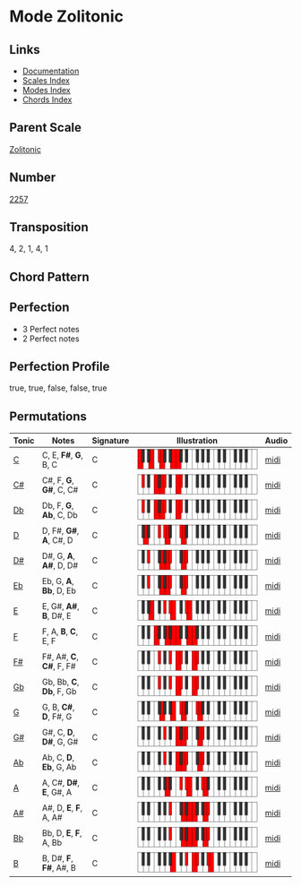 # Mode Zolitonic

## Links

- [Documentation](README.md)
- [Scales Index](Scales.md)
- [Modes Index](Modes.md)
- [Chords Index](Chords.md)

## Parent Scale

[Zolitonic](ScaleZolitonic.md)

## Number

[2257](https://ianring.com/musictheory/scales/2257)

## Transposition

4, 2, 1, 4, 1

## Chord Pattern



## Perfection

- 3 Perfect notes
- 2 Perfect notes

## Perfection Profile

true, true, false, false, true

## Permutations

| Tonic | Notes | Signature | Illustration | Audio |
|-------|-------|-----------|--------------|-------|
| [C](ModeCNaturalZolitonic.md) | C, E, **F#**, **G**, B, C | C | ![CNaturalZolitonic](ModeCNaturalZolitonic.png) | [midi](https://github.com/edipermadi/music/blob/main/docs/ModeCNaturalZolitonic.mid?raw=true) |
| [C#](ModeCSharpZolitonic.md) | C#, F, **G**, **G#**, C, C# | C | ![CSharpZolitonic](ModeCSharpZolitonic.png) | [midi](https://github.com/edipermadi/music/blob/main/docs/ModeCSharpZolitonic.mid?raw=true) |
| [Db](ModeDFlatZolitonic.md) | Db, F, **G**, **Ab**, C, Db | C | ![DFlatZolitonic](ModeDFlatZolitonic.png) | [midi](https://github.com/edipermadi/music/blob/main/docs/ModeDFlatZolitonic.mid?raw=true) |
| [D](ModeDNaturalZolitonic.md) | D, F#, **G#**, **A**, C#, D | C | ![DNaturalZolitonic](ModeDNaturalZolitonic.png) | [midi](https://github.com/edipermadi/music/blob/main/docs/ModeDNaturalZolitonic.mid?raw=true) |
| [D#](ModeDSharpZolitonic.md) | D#, G, **A**, **A#**, D, D# | C | ![DSharpZolitonic](ModeDSharpZolitonic.png) | [midi](https://github.com/edipermadi/music/blob/main/docs/ModeDSharpZolitonic.mid?raw=true) |
| [Eb](ModeEFlatZolitonic.md) | Eb, G, **A**, **Bb**, D, Eb | C | ![EFlatZolitonic](ModeEFlatZolitonic.png) | [midi](https://github.com/edipermadi/music/blob/main/docs/ModeEFlatZolitonic.mid?raw=true) |
| [E](ModeENaturalZolitonic.md) | E, G#, **A#**, **B**, D#, E | C | ![ENaturalZolitonic](ModeENaturalZolitonic.png) | [midi](https://github.com/edipermadi/music/blob/main/docs/ModeENaturalZolitonic.mid?raw=true) |
| [F](ModeFNaturalZolitonic.md) | F, A, **B**, **C**, E, F | C | ![FNaturalZolitonic](ModeFNaturalZolitonic.png) | [midi](https://github.com/edipermadi/music/blob/main/docs/ModeFNaturalZolitonic.mid?raw=true) |
| [F#](ModeFSharpZolitonic.md) | F#, A#, **C**, **C#**, F, F# | C | ![FSharpZolitonic](ModeFSharpZolitonic.png) | [midi](https://github.com/edipermadi/music/blob/main/docs/ModeFSharpZolitonic.mid?raw=true) |
| [Gb](ModeGFlatZolitonic.md) | Gb, Bb, **C**, **Db**, F, Gb | C | ![GFlatZolitonic](ModeGFlatZolitonic.png) | [midi](https://github.com/edipermadi/music/blob/main/docs/ModeGFlatZolitonic.mid?raw=true) |
| [G](ModeGNaturalZolitonic.md) | G, B, **C#**, **D**, F#, G | C | ![GNaturalZolitonic](ModeGNaturalZolitonic.png) | [midi](https://github.com/edipermadi/music/blob/main/docs/ModeGNaturalZolitonic.mid?raw=true) |
| [G#](ModeGSharpZolitonic.md) | G#, C, **D**, **D#**, G, G# | C | ![GSharpZolitonic](ModeGSharpZolitonic.png) | [midi](https://github.com/edipermadi/music/blob/main/docs/ModeGSharpZolitonic.mid?raw=true) |
| [Ab](ModeAFlatZolitonic.md) | Ab, C, **D**, **Eb**, G, Ab | C | ![AFlatZolitonic](ModeAFlatZolitonic.png) | [midi](https://github.com/edipermadi/music/blob/main/docs/ModeAFlatZolitonic.mid?raw=true) |
| [A](ModeANaturalZolitonic.md) | A, C#, **D#**, **E**, G#, A | C | ![ANaturalZolitonic](ModeANaturalZolitonic.png) | [midi](https://github.com/edipermadi/music/blob/main/docs/ModeANaturalZolitonic.mid?raw=true) |
| [A#](ModeASharpZolitonic.md) | A#, D, **E**, **F**, A, A# | C | ![ASharpZolitonic](ModeASharpZolitonic.png) | [midi](https://github.com/edipermadi/music/blob/main/docs/ModeASharpZolitonic.mid?raw=true) |
| [Bb](ModeBFlatZolitonic.md) | Bb, D, **E**, **F**, A, Bb | C | ![BFlatZolitonic](ModeBFlatZolitonic.png) | [midi](https://github.com/edipermadi/music/blob/main/docs/ModeBFlatZolitonic.mid?raw=true) |
| [B](ModeBNaturalZolitonic.md) | B, D#, **F**, **F#**, A#, B | C | ![BNaturalZolitonic](ModeBNaturalZolitonic.png) | [midi](https://github.com/edipermadi/music/blob/main/docs/ModeBNaturalZolitonic.mid?raw=true) |
